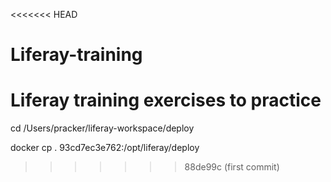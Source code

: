 <<<<<<< HEAD
# Liferay-training
Liferay training exercises to practice
=======
cd /Users/pracker/liferay-workspace/deploy

docker cp . 93cd7ec3e762:/opt/liferay/deploy
>>>>>>> 88de99c (first commit)
